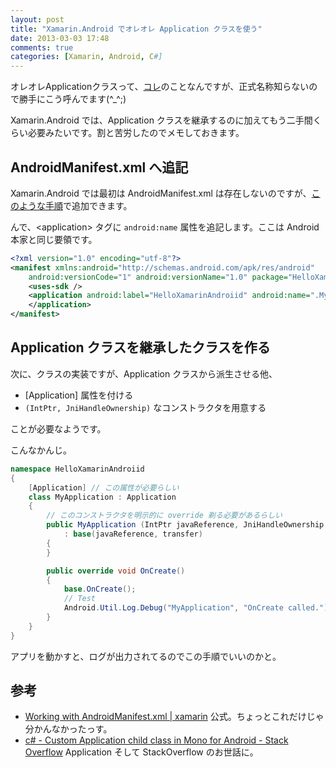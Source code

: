 ```yaml
---
layout: post
title: "Xamarin.Android でオレオレ Application クラスを使う"
date: 2013-03-03 17:48
comments: true
categories: [Xamarin, Android, C#]
---
```

オレオレApplicationクラスって、[コレ](http://techbooster.org/android/application/2353/)のことなんですが、正式名称知らないので勝手にこう呼んでます(^_^;)
<!-- more -->
Xamarin.Android では、Application クラスを継承するのに加えてもう二手間くらい必要みたいです。割と苦労したのでメモしておきます。

## AndroidManifest.xml へ追記
Xamarin.Android では最初は AndroidManifest.xml は存在しないのですが、[このような手順](http://amay077.github.com/blog/2013/03/02/xamarin-android-permission/)で追加できます。

んで、\<application> タグに ``android:name`` 属性を追記します。ここは Android本家と同じ要領です。

```xml AndroidManifest.xml
<?xml version="1.0" encoding="utf-8"?>
<manifest xmlns:android="http://schemas.android.com/apk/res/android" 
    android:versionCode="1" android:versionName="1.0" package="HelloXamarinAndroiid.HelloXamarinAndroiid">
	<uses-sdk />
	<application android:label="HelloXamarinAndroiid" android:name=".MyApplication">
	</application>
</manifest>
```

## Application クラスを継承したクラスを作る

次に、クラスの実装ですが、Application クラスから派生させる他、

* [Application] 属性を付ける
* ``(IntPtr, JniHandleOwnership)`` なコンストラクタを用意する

ことが必要なようです。

こんなかんじ。

```c# MyApplication.cs
namespace HelloXamarinAndroiid
{
    [Application] // この属性が必要らしい
    class MyApplication : Application
    {
        // このコンストラクタを明示的に override 剃る必要があるらしい
        public MyApplication (IntPtr javaReference, JniHandleOwnership transfer)
            : base(javaReference, transfer)
        {
        }

        public override void OnCreate()
        {
            base.OnCreate();
            // Test
            Android.Util.Log.Debug("MyApplication", "OnCreate called.");
        }
    }
}
```

アプリを動かすと、ログが出力されてるのでこの手順でいいのかと。

## 参考

* [Working with AndroidManifest.xml | xamarin](http://docs.xamarin.com/guides/android/advanced_topics/working_with_androidmanifest.xml) 公式。ちょっとこれだけじゃ分かんなかったっす。
* [c# - Custom Application child class in Mono for Android - Stack Overflow](http://stackoverflow.com/questions/9928386/custom-application-child-class-in-mono-for-android) Application そして StackOverflow のお世話に。

